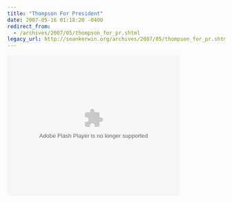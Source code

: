 ```yaml
---
title: "Thompson For President"
date: 2007-05-16 01:18:20 -0400
redirect_from:
  - /archives/2007/05/thompson_for_pr.shtml
legacy_url: http://seankerwin.org/archives/2007/05/thompson_for_pr.shtml
---
```

<embed style="width:400px; height:326px;" id="VideoPlayback" type="application/x-shockwave-flash" src="http://video.google.com/googleplayer.swf?docId=-8029495293276651129&hl=en" flashvars=""> </embed>
